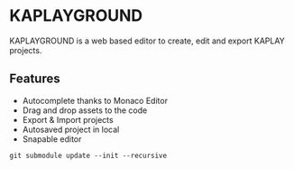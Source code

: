 # KAPLAYGROUND

KAPLAYGROUND is a web based editor to create, edit and export KAPLAY projects.

## Features

- Autocomplete thanks to Monaco Editor
- Drag and drop assets to the code
- Export & Import projects
- Autosaved project in local
- Snapable editor

```
git submodule update --init --recursive
```
